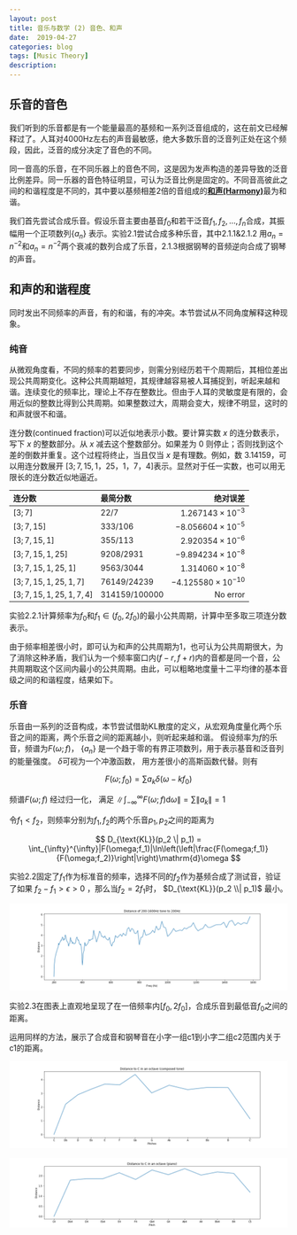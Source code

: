 ```yaml
---
layout: post
title: 音乐与数学 (2) 音色、和声
date:  2019-04-27
categories: blog
tags: [Music Theory]
description: 
---
```


## 乐音的音色

我们听到的乐音都是有一个能量最高的基频和一系列泛音组成的，这在前文已经解释过了。人耳对4000Hz左右的声音最敏感，绝大多数乐音的泛音列正处在这个频段，因此，泛音的成分决定了音色的不同。

同一音高的乐音，在不同乐器上的音色不同，这是因为发声构造的差异导致的泛音比例差异。同一乐器的音色特征明显，可认为泛音比例是固定的。不同音高彼此之间的和谐程度是不同的，其中要以基频相差2倍的音组成的[**和声(Harmony)**](https://en.wikipedia.org/wiki/Harmony)最为和谐。

我们首先尝试合成乐音。假设乐音主要由基音$f_0$和若干泛音$f_1, f_2, \dots, f_n$合成，其振幅用一个正项数列$\{a_n\}$ 表示。实验2.1尝试合成多种乐音，其中2.1.1&2.1.2 用$a_n=n^{-2}$和$a_n=n^{-2}$两个衰减的数列合成了乐音，2.1.3根据钢琴的音频逆向合成了钢琴的声音。

## 和声的和谐程度

同时发出不同频率的声音，有的和谐，有的冲突。本节尝试从不同角度解释这种现象。

### 纯音
从微观角度看，不同的频率的若要同步，则需分别经历若干个周期后，其相位差出现公共周期变化。这种公共周期越短，其规律越容易被人耳捕捉到，听起来越和谐。连续变化的频率比，理论上不存在整数比。但由于人耳的灵敏度是有限的，会用近似的整数比得到公共周期。如果整数过大，周期会变大，规律不明显，这时的和声就很不和谐。

连分数(continued fraction)可以近似地表示小数。要计算实数 $x$ 的连分数表示，写下 $x$ 的整数部分。从 $x$ 减去这个整数部分。如果差为 0 则停止；否则找到这个差的倒数并重复。这个过程将终止，当且仅当 $x$ 是有理数。例如，数 $3.14159$，可以用连分数展开 $[3;7,15,1，25，1，7，4]$表示。显然对于任一实数，也可以用无限长的连分数近似地逼近。

|连分数|最简分数|绝对误差|
|:--|:--|--:|
|$[3;7]$|$22/7$|$1.267143\times 10^{-3}$|
|$[3;7,15]$|$333/106$|$-8.056604\times 10^{-5}$|
|$[3;7,15,1]$|$355/113$|$2.920354\times 10^{-6}$|
|$[3;7,15,1,25]$|$9208/2931$|$-9.894234\times 10^{-8}$|
|$[3;7,15,1,25,1]$|$9563/3044$|$1.314060\times 10^{-8}$|
|$[3;7,15,1,25,1,7]$|$76149/24239$|$-4.125580\times 10^{-10}$|
|$[3;7,15,1,25,1,7,4]$|$314159/100000$|No error|

实验2.2.1计算频率为$f_0$和$f_1\in(f_0,2f_0)$的最小公共周期，计算中至多取三项连分数表示。

由于频率相差很小时，即可认为和声的公共周期为1，也可认为公共周期很大，为了消除这种矛盾，我们认为一个频率窗口内$(f-r,f+r)$内的音都是同一个音，公共周期取这个区间内最小的公共周期。由此，可以粗略地度量十二平均律的基本音级之间的和谐程度，结果如下。

### 乐音

乐音由一系列的泛音构成，本节尝试借助KL散度的定义，从宏观角度量化两个乐音之间的距离，两个乐音之间的距离越小，则听起来越和谐。
假设频率为$f$的乐音，频谱为$F(\omega;f)$， $\{a_n\}$ 是一个趋于零的有界正项数列，用于表示基音和泛音列的能量强度。 $\delta$可视为一个冲激函数， 用方差很小的高斯函数代替。则有

$$
F(\omega;f_0) = \sum a_k\delta(\omega - kf_0)
$$

频谱$F(\omega;f)$ 经过归一化， 满足 $\|\int_{-\infty}^{\infty}F(\omega;f)\mathrm{d}\omega\|=\sum \|a_k\|=1$



令$f_1<f_2$，则频率分别为$f_1,f_2$的两个乐音$p_1,p_2$之间的距离为

$$
D_{\text{KL}}(p_2 \| p_1) = \int_{\infty}^{\infty}|F(\omega;f_1)|\ln\left(\left|\frac{F(\omega;f_1)}{F(\omega;f_2)}\right|\right)\mathrm{d}\omega
$$

实验2.2固定了$f_1$作为标准音的频率，选择不同的$f_2$作为基频合成了测试音，验证了如果 $f_2 - f_1 > \epsilon >0$ ，那么当$f_2=2f_1$时， $D_{\text{KL}}(p_2 \\| p_1)$ 最小。

[![](https://raw.githubusercontent.com/SimonFang1/SimonFang1.github.io/master/img/music_theory/distance_200-1600.png)](https://raw.githubusercontent.com/SimonFang1/SimonFang1.github.io/master/img/music_theory/distance_200-1600.svg)

实验2.3在图表上直观地呈现了在一倍频率内$[f_0,2f_0]$，合成乐音到最低音$f_0$之间的距离。

运用同样的方法，展示了合成音和钢琴音在小字一组c1到小字二组c2范围内关于c1的距离。

[![](https://raw.githubusercontent.com/SimonFang1/SimonFang1.github.io/master/img/music_theory/distance_octave_composed.png)](https://raw.githubusercontent.com/SimonFang1/SimonFang1.github.io/master/img/music_theory/distance_octave_composed.svg)

[![](https://raw.githubusercontent.com/SimonFang1/SimonFang1.github.io/master/img/music_theory/distance_octave_piano.png)](https://raw.githubusercontent.com/SimonFang1/SimonFang1.github.io/master/img/music_theory/distance_octave_piano.svg)
